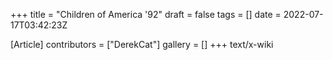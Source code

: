 +++
title = "Children of America '92"
draft = false
tags = []
date = 2022-07-17T03:42:23Z

[Article]
contributors = ["DerekCat"]
gallery = []
+++
text/x-wiki